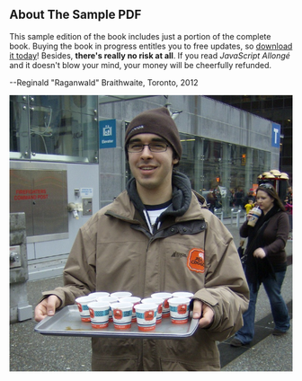 ## About The Sample PDF

This sample edition of the book includes just a portion of the complete book. Buying the book in progress entitles you to free updates, so [download it today][buy]! Besides, **there's really no risk at all**. If you read *JavaScript Allongé* and it doesn't blow your mind, your money will be cheerfully refunded.

--Reginald "Raganwald" Braithwaite, Toronto, 2012

![No, this is not the author: But he has free coffee!](images/freecoffee.jpg)

[buy]: http://leanpub.com/javascript-allonge